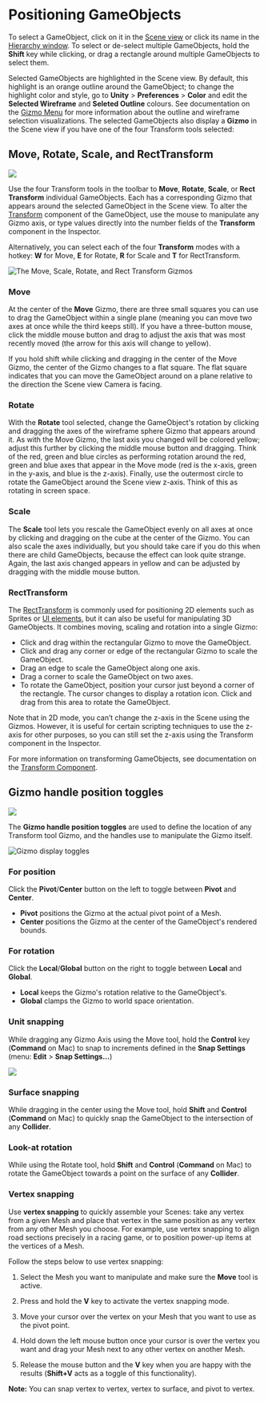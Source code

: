 # Positioning GameObjects

To select a GameObject, click on it in the [Scene view](UsingTheSceneView) or click its name in the [Hierarchy window](Hierarchy). To select or de-select multiple GameObjects, hold the __Shift__ key while clicking, or drag a rectangle around multiple GameObjects to select them.

Selected GameObjects are highlighted in the Scene view. By default, this highlight is an orange outline around the GameObject; to change the highlight color and style, go to __Unity__ > __Preferences__ > __Color__ and edit the __Selected Wireframe__ and __Seleted Outline__ colours. See documentation on the [Gizmo Menu](GizmosMenu) for more information about the outline and wireframe selection visualizations. The selected GameObjects also display a __Gizmo__ in the Scene view if you have one of the four Transform tools selected:

## Move, Rotate, Scale, and RectTransform

![](../uploads/Main/Editor-MoveRotateScaleTransform.png)

Use the four Transform tools in the toolbar to __Move__, __Rotate__, __Scale__, or __Rect Transform__ individual GameObjects. Each has a corresponding Gizmo that appears around the selected GameObject in the Scene view. To alter the [Transform](class-Transform) component of the GameObject, use the mouse to manipulate any Gizmo axis, or type values directly into the number fields of the __Transform__ component in the Inspector.

Alternatively, you can select each of the four __Transform__ modes with a hotkey: __W__ for Move, __E__ for Rotate, __R__ for Scale and __T__ for RectTransform.

![The Move, Scale, Rotate, and Rect Transform Gizmos](../uploads/Main/MoveRotateScaleTransform.png)

### Move
At the center of the __Move__ Gizmo, there are three small squares you can use to drag the GameObject within a single plane (meaning you can move two axes at once while the third keeps still). If you have a three-button mouse, click the middle mouse button and drag to adjust the axis that was most recently moved (the arrow for this axis will change to yellow). 

If you hold shift while clicking and dragging in the center of the Move Gizmo, the center of the Gizmo changes to a flat square. The flat square indicates that you can move the GameObject around on a plane relative to the direction the Scene view Camera is facing.

### Rotate

With the __Rotate__ tool selected, change the GameObject's rotation by clicking and dragging the axes of the wireframe sphere Gizmo that appears around it. As with the Move Gizmo, the last axis you changed will be colored yellow;  adjust this further by clicking the middle mouse button and dragging. Think of the red, green and blue circles as performing rotation around the red, green and blue axes that appear in the Move mode (red is the x-axis, green in the y-axis, and blue is the z-axis). Finally, use the outermost circle to rotate the GameObject around the Scene view z-axis. Think of this as rotating in screen space.

### Scale

The __Scale__ tool lets you rescale the GameObject evenly on all axes at once by clicking and dragging on the cube at the center of the Gizmo. You can also scale the axes individually, but you should take care if you do this when there are child GameObjects, because the effect can look quite strange. Again, the last axis changed appears in yellow and can be adjusted by dragging with the middle mouse button.

### RectTransform

The [RectTransform](class-RectTransform) is commonly used for positioning 2D elements such as Sprites or [UI elements](UIBasicLayout), but it can also be useful for manipulating 3D GameObjects. It combines moving, scaling and rotation into a single Gizmo:

* Click and drag within the rectangular Gizmo to move the GameObject. 
* Click and drag any corner or edge of the rectangular Gizmo to scale the GameObject. 
* Drag an edge to scale the GameObject along one axis. 
* Drag a corner to scale the GameObject on two axes. 
* To rotate the GameObject, position your cursor just beyond a corner of the rectangle. The cursor changes to display a rotation icon. Click and drag from this area to rotate the GameObject.

Note that in 2D mode, you can’t change the z-axis in the Scene using the Gizmos. However, it is useful for certain scripting techniques to use the z-axis for other purposes, so you can still set the z-axis using the Transform component in the Inspector.

For more information on transforming GameObjects, see documentation on the [Transform Component](class-Transform).

## Gizmo handle position toggles

![](../uploads/Main/GizmoDisplayToggles.png)

The __Gizmo handle position toggles__ are used to define the location of any Transform tool Gizmo, and the handles use to manipulate the Gizmo itself.

![Gizmo display toggles](../uploads/Main/HandlePositionButtons.png)

### For position

Click the __Pivot__/__Center__ button on the left to toggle between __Pivot__ and __Center__.

* __Pivot__ positions the Gizmo at the actual pivot point of a Mesh.
* __Center__ positions the Gizmo at the center of the GameObject's rendered bounds.

### For rotation

Click the __Local__/__Global__ button on the right to toggle between __Local__ and __Global__.

* __Local__ keeps the Gizmo's rotation relative to the GameObject's.
* __Global__ clamps the Gizmo to world space orientation.

### Unit snapping

While dragging any Gizmo Axis using the Move tool, hold the __Control__ key (__Command__ on Mac) to snap to increments defined in the __Snap Settings__ (menu:  __Edit__ > __Snap Settings...__)

![](../uploads/Main/SceneViewUnitSnappingSettings.png)

### Surface snapping

While dragging in the center using the Move tool, hold __Shift__ and __Control__ (__Command__ on Mac) to quickly snap the GameObject to the intersection of any __Collider__.

### Look-at rotation

While using the Rotate tool, hold __Shift__ and __Control__ (__Command__ on Mac) to rotate the GameObject towards a point on the surface of any __Collider__.

### Vertex snapping

Use __vertex snapping__ to quickly assemble your Scenes: take any vertex from a given Mesh and place that vertex in the same position as any vertex from any other Mesh you choose. For example, use vertex snapping to align road sections precisely in a racing game, or to position power-up items at the vertices of a Mesh.

Follow the steps below to use vertex snapping:

1. Select the Mesh you want to manipulate and make sure the __Move__ tool is active.

2. Press and hold the __V__ key to activate the vertex snapping mode.

3. Move your cursor over the vertex on your Mesh that you want to use as the pivot point.

4. Hold down the left mouse button once your cursor is over the vertex you want and drag your Mesh next to any other vertex on another Mesh.

5. Release the mouse button and the __V__ key when you are happy with the results (__Shift+V__ acts as a toggle of this functionality).

**Note:** You can snap vertex to vertex, vertex to surface, and pivot to vertex.